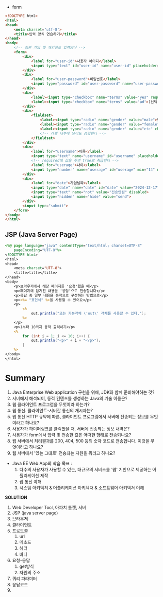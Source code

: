 - form
```html
<!DOCTYPE html>
<html>
<head>
    <meta charset='utf-8'>
    <title>입력 양식 연습하기</title>
</head>
<body>
    <!-- 회원 가입 및 개인정보 입력양식 -->
    <form>
        <div>
            <label for="user-id">사용자 아이디</label>
            <input type="text" id="user-id" name="user-id" placeholder="abc123">
        </div>
        <div>
            <label for="user-password">비밀번호</label>
            <input type="password" id="user-password" name="user-password" placeholder="@q1w2e3">
        </div>
        <div>
            <label><input type="checkbox" name="terms" value="yes" required>(필수)약관에 동의</label>
            <label><input type="checkbox" name="terms" value="ad">(선택)광고성 정보 제공</label>
        </div>
        <div>
            <fieldset>
                <label><input type="radio" name="gender" value="male">남자</label>
                <label><input type="radio" name="gender" value="female">여자</label>
                <label><input type="radio" name="gender" value="etc" checked>아파치헬기</label>
                <!-- 라벨 내부에 넣어도 성립한다 -->
            </fieldset>
        </div>
        <div>
            <label for="username">이름</label>
            <input type="text" name="username" id="username" placeholder="레전드" required>
            <!-- required에 값을 주면 true로 취급한다 -->
            <label for="userage">나이</label>
            <input type="number" name="userage" id="userage" min="14" max="99">
        </div>
        <div>
            <label for="date">가입날짜</label>
            <input type="date" name="date" id="date" value="2024-12-17" readonly>
            <input type="text" name="not" value="전송안됨" disabled>
            <input type="hidden" name="hide" value="send">
        </div>
        <input type="submit">
    </form>
</body>
</html>
```

## JSP (Java Server Page)
```jsp
<%@ page language="java" contentType="text/html; charset=UTF-8"
    pageEncoding="UTF-8"%>
<!DOCTYPE html>
<html>
<head>
	<meta charset="UTF-8">
	<title>title</title>
</head>
<body>
	<p>브라우저에서 해당 페이지를 '요청'했을 때</p>
	<p>페이지에 담겨진 내용을 '응답'으로 전송합니다</p>
	<p>응답 중 일부 내용을 동적으로 구성하는 방법으로</p>
	<p><%= "표현식" %>을 사용할 수 있어요</p>
	<p>
		<%
			out.println("또는 기본객체 \'out\' 객체를 사용할 수 있다.");
		%>
	</p>
	<p>1부터 10까지 동적 출력하기</p>
	<% 
		for (int i = 1; i <= 10; i++) {
			out.println("<p>" + i + "</p>");	
		}
	%>
</body>
</html>
```

# Summary
1.  Java Enterprise Web application 구현을 위해, JDK와 함께 준비해야하는 것?
2. 서버에서 해석되어, 동적 컨텐츠를 생성하는 Java의 기술 이름은?
3. 웹 클라이언트 프로그램을 무엇이라 하는가?
4. 웹 통신. 클라이언트-서버간 통신의 개시자는?
5. 웹 통신 HTTP 규약에 따른, 클라이언트 프로그램에서 서버에 전송되는 정보를 무엇이라고 하나요?
6. 사용자가 하이퍼링크를 클릭했을 때, 서버에 전송되는 정보 내역은?
7. 사용자가 form에서 입력 및 전송한 값은 어떠한 형태로 전송되나요?
8. 웹 서버에서 처리결과를 200, 404, 500 등의 숫자 코드로 전송합니다. 이것을 무엇이라고 하나요?
9. 웹 서버에서 '있는 그대로' 전송되는 자원을 뭐라고 하나요?

- Java EE Web App의 학습 목표 : 
  1. 다수의 사용자가 사용할 수 있는, 대규모의 서비스를 '웹' 기반으로 제공하는 어플리케이션 제작
  2. 웹 통신 이해
  3. 시스템 아키텍처 & 어플리케이션 아키텍쳐 & 소프트웨어 아키텍쳐 이해

**SOLUTION**
1. Web Developer Tool, 아파치 톰캣, 서버
2. JSP (java server page)
3. 브라우저
4. 클라이언트
5. 프로토콜
	1. url
	2. 메소드
	3. 헤더
	4. 바디
6. 요청-응답
	1. get방식
	2. 자원의 주소
7. 쿼리 파라미터
8. 응답코드
9. 